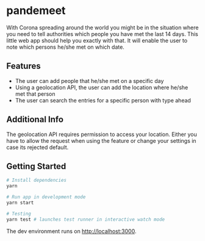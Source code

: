 # pandemeet

With Corona spreading around the world you might be in the situation where you need to tell authorities which people you have met the last 14 days. This little web app should help you exactly with that.
It will enable the user to note which persons he/she met on which date.

## Features

- The user can add people that he/she met on a specific day
- Using a geolocation API, the user can add the location where he/she met that person
- The user can search the entries for a specific person with type ahead

## Additional Info

The geolocation API requires permission to access your location. Either you have to allow the request when using the feature or change your settings in case its rejected default.

## Getting Started

```zsh
# Install dependencies
yarn

# Run app in development mode
yarn start

# Testing
yarn test # launches test runner in interactive watch mode
```

The dev environment runs on [http://localhost:3000](http://localhost:3000).

